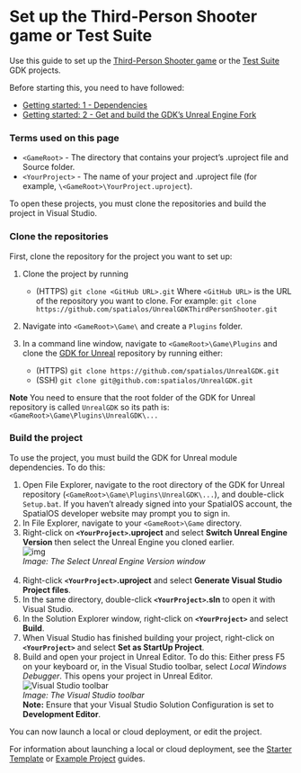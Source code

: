 <!--- DO NOT DELETE - I am a page linked to from the Third-Person Shooter game
(https://github.com/spatialos/UnrealGDKThirdPersonShooter) and Test Suite (https://github.com/spatialos/UnrealGDKTestSuite) repos --->

# Set up the Third-Person Shooter game or Test Suite 

Use this guide to set up the [Third-Person Shooter game](https://github.com/spatialos/UnrealGDKThirdPersonShooter) or the [Test Suite](https://github.com/spatialos/UnrealGDKTestSuite) GDK projects. 

Before starting this, you need to have followed:

* [Getting started: 1 - Dependencies]({{urlRoot}}/content/get-started/dependencies)
* [Getting started: 2 - Get and build the GDK’s Unreal Engine Fork]({{urlRoot}}/content/get-started/build-unreal-fork)

### Terms used on this page

- `<GameRoot>` - The directory that contains your project’s .uproject file and Source folder.
- `<YourProject>` - The name of your project and .uproject file (for example, `\<GameRoot>\YourProject.uproject`).

To open these projects, you must clone the repositories and build the project in Visual Studio.

### Clone the repositories

First, clone the repository for the project you want to set up: 

1. Clone the project by running 
    * (HTTPS) `git clone <GitHub URL>.git`
    Where `<GitHub URL>` is the URL of the repository you want to clone. For example:
    `git clone https://github.com/spatialos/UnrealGDKThirdPersonShooter.git`

1. Navigate into `<GameRoot>\Game\` and create a `Plugins` folder.
1.  In a command line  window, navigate to `<GameRoot>\Game\Plugins` and clone the [GDK for Unreal](https://github.com/spatialos/UnrealGDK) repository by running either:
    * (HTTPS) `git clone https://github.com/spatialos/UnrealGDK.git`
    * (SSH) `git clone git@github.com:spatialos/UnrealGDK.git`

**Note** You need to ensure that the root folder of the GDK for Unreal repository is called `UnrealGDK` so its path is: `<GameRoot>\Game\Plugins\UnrealGDK\...`

### Build the project 

To use the project, you must build the GDK for Unreal module dependencies. To do this:

1. Open File Explorer, navigate to the root directory of the GDK for Unreal repository (`<GameRoot>\Game\Plugins\UnrealGDK\...`), and double-click `Setup.bat`. If you haven’t already signed into your SpatialOS account, the SpatialOS developer website may prompt you to sign in.
2. In File Explorer, navigate to your `<GameRoot>\Game` directory.
3. Right-click on **`<YourProject>`.uproject** and select **Switch Unreal Engine Version** then select the Unreal Engine you cloned earlier. <br/>
   ![img]({{assetRoot}}assets/screen-grabs/select-unreal-engine.png)<br/>
   _Image: The Select Unreal Engine Version window_<br/><br/>
4. Right-click **`<YourProject>`.uproject** and select **Generate Visual Studio Project files**.
5. In the same directory, double-click **`<YourProject>`.sln** to open it with Visual Studio.
6. In the Solution Explorer window, right-click on **`<YourProject>`** and select **Build**.
7. When Visual Studio has finished building your project, right-click on **`<YourProject>`** and select **Set as StartUp Project**.
8. Build and open your project in Unreal Editor. To do this: Either press F5 on your keyboard or, in the Visual Studio toolbar, select *Local Windows Debugger*. This opens your project in Unreal Editor. 
   ![Visual Studio toolbar]({{assetRoot}}assets/set-up-template/template-vs-toolbar.png)<br/>
   _Image: The Visual Studio toolbar_ <br/>
   **Note:** Ensure that your Visual Studio Solution Configuration is set to **Development Editor**. <br/>

You can now launch a local or cloud deployment, or edit the project. 

For information about launching a local or cloud deployment, see the [Starter Template]({{urlRoot}}/content/get-started/gdk-template#3-deploy-your-project) or [Example Project]({{urlRoot}}/content/get-started/example-project/exampleproject-local-deployment) guides. 
